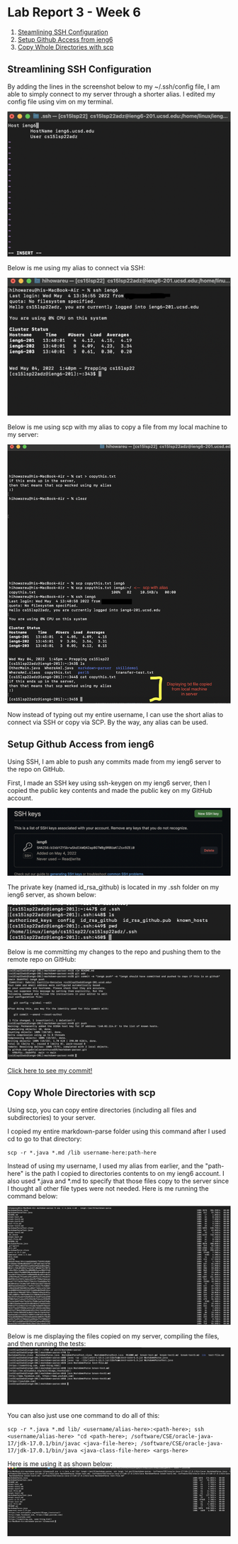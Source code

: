 # Lab Report 3 - Week 6

1. [Steamlining SSH Configuration](#streamlining-ssh-configuration)
2. [Setup Github Access from ieng6](#setup-github-access-from-ieng6)
3. [Copy Whole Directories with scp](#copy-whole-directories-with-scp)


## Streamlining SSH Configuration
By adding the lines in the screenshot below to my ~/.ssh/config file, I am able to simply connect to my server through a shorter alias. I edited my config file using vim on my terminal.

![image](images-labreport3/config.png)

Below is me using my alias to connect via SSH:

![image](images-labreport3/ieng6connect.png)

Below is me using scp with my alias to copy a file from my local machine to my server:

![image](images-labreport3/scpieng6.png)

Now instead of typing out my entire username, I can use the short alias to connect via SSH or copy via SCP. By the way, any alias can be used.


## Setup Github Access from ieng6
Using SSH, I am able to push any commits made from my ieng6 server to the repo on GitHub.

First, I made an SSH key using ssh-keygen on my ieng6 server, then I copied the public key contents and made the public key on my GitHub account.

![image](images-labreport3/publickey.png)

The private key (named id_rsa_github) is located in my .ssh folder on my ieng6 server, as shown below:

![image](images-labreport3/privatekeylocation.png)

Below is me committing my changes to the repo and pushing them to the remote repo on GitHub:

![image](images-labreport3/gitcommandfromieng6.png)

[Click here to see my commit!](https://github.com/gabrielseventhucsd25/markdown-parser/commit/36d49fdb8dddc3867247966bf4deac513e11ceaa)


## Copy Whole Directories with scp
Using scp, you can copy entire directories (including all files and subdirectories) to your server. 

I copied my entire markdown-parse folder using this command after I used cd to go to that directory:
```
scp -r *.java *.md /lib username-here:path-here
```
Instead of using my username, I used my alias from earlier, and the "path-here" is the path I copied to directories contents to on my ieng6 account. I also used *.java and *.md to specify that those files copy to the server since I thought all other file types were not needed. Here is me running the command below:

![image](images-labreport3/scpr.png)

Below is me displaying the files copied on my server, compiling the files, and then running the tests:
![image](images-labreport3/runieng6afterscp.png)

You can also just use one command to do all of this:
```
scp -r *.java *.md lib/ <username/alias-here>:<path-here>; ssh <username/alias-here> "cd <path-here>; /software/CSE/oracle-java-17/jdk-17.0.1/bin/javac <java-file-here>; /software/CSE/oracle-java-17/jdk-17.0.1/bin/java <java-class-file-here> <args-here>
```
Here is me using it as shown below:
![image](images-labreport3/onelinecommand.png)